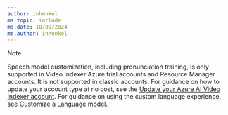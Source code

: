 ```yaml
---
author: inhenkel
ms.topic: include
ms.date: 10/09/2024
ms.author: inhenkel
---
```


> [!Note]
> Speech model customization, including pronunciation training, is only supported in Video Indexer Azure trial accounts and Resource Manager accounts. It is not supported in classic accounts. For guidance on how to update your account type at no cost, see the [Update your Azure AI Video Indexer account](../update-your-azure-video-indexer-account-and-migrate-assets.md). For guidance on using the custom language experience, see [Customize a Language model](../customize-language-model-overview.md).
